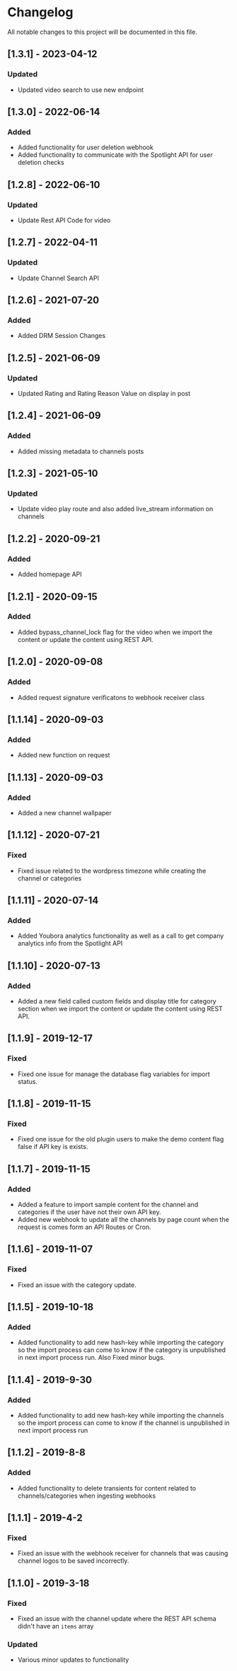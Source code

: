 # Changelog
All notable changes to this project will be documented in this file.

## [1.3.1] - 2023-04-12

### Updated
- Updated video search to use new endpoint

## [1.3.0] - 2022-06-14

### Added
- Added functionality for user deletion webhook
- Added functionality to communicate with the Spotlight API for user deletion checks

## [1.2.8] - 2022-06-10

### Updated
- Update Rest API Code for video

## [1.2.7] - 2022-04-11

### Updated
- Update Channel Search API

## [1.2.6] - 2021-07-20

### Added
- Added DRM Session Changes

## [1.2.5] - 2021-06-09

### Updated
- Updated Rating and Rating Reason Value on display in post

## [1.2.4] - 2021-06-09

### Added
- Added missing metadata to channels posts

## [1.2.3] - 2021-05-10

### Updated
- Update video play route and also added live_stream information on channels

## [1.2.2] - 2020-09-21

### Added
- Added homepage API

## [1.2.1] - 2020-09-15

### Added
- Added bypass_channel_lock flag for the video when we import the content or update the content using REST API.

## [1.2.0] - 2020-09-08

### Added
- Added request signature verificatons to webhook receiver class

## [1.1.14] - 2020-09-03

### Added
- Added new function on request

## [1.1.13] - 2020-09-03

### Added
- Added a new channel wallpaper

## [1.1.12] - 2020-07-21

### Fixed
- Fixed issue related to the wordpress timezone while creating the channel or categories

## [1.1.11] - 2020-07-14

### Added
- Added Youbora analytics functionality as well as a call to get company analytics info from the Spotlight API

## [1.1.10] - 2020-07-13

### Added
- Added a new field called custom fields and display title for category section when we import the content or update the content using REST API.

## [1.1.9] - 2019-12-17

### Fixed
- Fixed one issue for manage the database flag variables for import status.

## [1.1.8] - 2019-11-15

### Fixed
- Fixed one issue for the old plugin users to make the demo content flag false if API key is exists.

## [1.1.7] - 2019-11-15

### Added
- Added a feature to import sample content for the channel and categories if the user have not their own API key.
- Added new webhook to update all the channels by page count when the request is comes form an API Routes or Cron.

## [1.1.6] - 2019-11-07

### Fixed
- Fixed an issue with the category update.

## [1.1.5] - 2019-10-18

### Added
- Added functionality to add new hash-key while importing the category so the import process can come to know if the category is unpublished in next import process run. Also Fixed minor bugs.

## [1.1.4] - 2019-9-30

### Added
- Added functionality to add new hash-key while importing the channels so the import process can come to know if the channel is unpublished in next import process run

## [1.1.2] - 2019-8-8

### Added
- Added functionality to delete transients for content related to channels/categories when ingesting webhooks

## [1.1.1] - 2019-4-2

### Fixed
- Fixed an issue with the webhook receiver for channels that was causing channel logos to be saved incorrectly.

## [1.1.0] - 2019-3-18

### Fixed
- Fixed an issue with the channel update where the REST API schema didn't have an `items` array

### Updated
- Various minor updates to functionality
